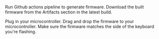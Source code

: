 Run Github actions pipeline to generate firmware. Download the built firmware from the
Artifacts section in the latest build.

Plug in your microcontroller. Drag and drop the firmware to your
microcontroller. Make sure the firmware matches the side of the keyboard you're
flashing.
